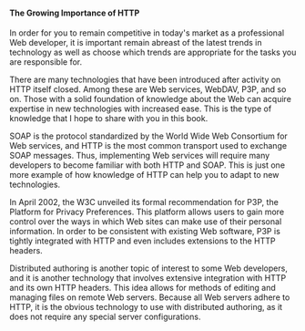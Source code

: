 #### The Growing Importance of HTTP

In order for you to remain competitive in today's market as a professional Web developer, it is important remain abreast of the latest trends in technology as well as choose which trends are appropriate for the tasks you are responsible for.

There are many technologies that have been introduced after activity on HTTP itself closed. Among these are Web services, WebDAV, P3P, and so on. Those with a solid foundation of knowledge about the Web can acquire expertise in new technologies with increased ease. This is the type of knowledge that I hope to share with you in this book.

SOAP is the protocol standardized by the World Wide Web Consortium for Web services, and HTTP is the most common transport used to exchange SOAP messages. Thus, implementing Web services will require many developers to become familiar with both HTTP and SOAP. This is just one more example of how knowledge of HTTP can help you to adapt to new technologies.

In April 2002, the W3C unveiled its formal recommendation for P3P, the Platform for Privacy Preferences. This platform allows users to gain more control over the ways in which Web sites can make use of their personal information. In order to be consistent with existing Web software, P3P is tightly integrated with HTTP and even includes extensions to the HTTP headers.

Distributed authoring is another topic of interest to some Web developers, and it is another technology that involves extensive integration with HTTP and its own HTTP headers. This idea allows for methods of editing and managing files on remote Web servers. Because all Web servers adhere to HTTP, it is the obvious technology to use with distributed authoring, as it does not require any special server configurations.

